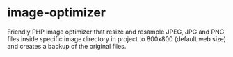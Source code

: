 # image-optimizer
Friendly PHP image optimizer that resize and resample JPEG, JPG and PNG files inside specific image directory in project to 800x800 (default web size) and creates a backup of the original files.
